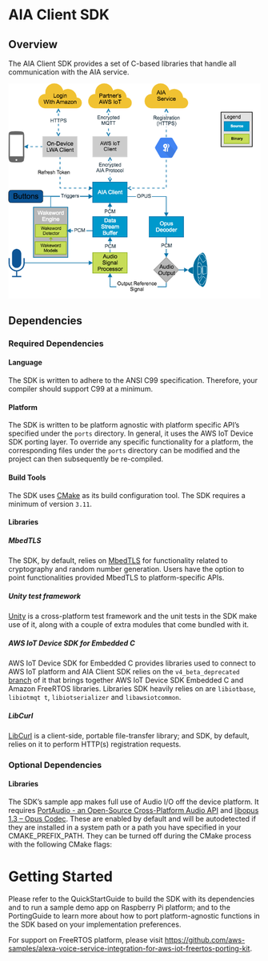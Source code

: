 # AIA Client SDK
## Overview
The AIA Client SDK provides a set of C-based libraries that handle all communication with the AIA service.

![High level block diagram](images/AIA_Client_SDK_User_Diagram.png)

## Dependencies
### Required Dependencies
#### Language
 The SDK is written to adhere to the ANSI C99 specification. Therefore, your compiler should support C99 at a minimum.

#### Platform
The SDK is written to be platform agnostic with platform specific API’s specified under the `ports` directory. In general, it uses the AWS IoT Device SDK porting layer. To override any specific functionality for a platform, the corresponding files under the `ports` directory can be modified and the project can then subsequently be re-compiled.

#### Build Tools
The SDK uses [CMake](https://cmake.org/) as its build configuration tool. The SDK requires a minimum of version `3.11`.

#### Libraries
##### MbedTLS
The SDK, by default, relies on [MbedTLS](https://github.com/ARMmbed/mbedtls) for functionality related to cryptography and random number generation. Users have the option to point functionalities provided MbedTLS to platform-specific APIs.

##### Unity test framework
[Unity](https://github.com/ThrowTheSwitch/Unity) is a cross-platform test framework and the unit tests in the SDK make use of it, along with a couple of extra modules that come bundled with it.

##### AWS IoT Device SDK for Embedded C
AWS IoT Device SDK for Embedded C provides libraries used to connect to AWS IoT platform and AIA Client SDK relies on the `v4_beta_deprecated` [branch](https://github.com/aws/aws-iot-device-sdk-embedded-C/tree/v4_beta_deprecated) of it that brings together AWS IoT Device SDK Embedded C and Amazon FreeRTOS libraries. Libraries SDK heavily relies on are `libiotbase`, `libiotmqt
t`, `libiotserializer` and `libawsiotcommon`.

##### LibCurl
[LibCurl](https://curl.haxx.se/libcurl/) is a client-side, portable file-transfer library; and SDK, by default, relies on it to perform HTTP(s) registration requests.

### Optional Dependencies
#### Libraries
The SDK’s sample app makes full use of Audio I/O off the device platform. It requires [PortAudio - an Open-Source Cross-Platform Audio API](http://www.portaudio.com/) and [libopus 1.3 – Opus Codec](http://opus-codec.org/release/stable/2018/10/18/libopus-1_3.html).  These are enabled by default and will be autodetected if they are installed in a system path or a path you have specified in your CMAKE_PREFIX_PATH.  They can be turned off during the CMake process with the following CMake flags:

# Getting Started
Please refer to the QuickStartGuide to build the SDK with its dependencies and to run a sample demo app on Raspberry Pi platform; and to the PortingGuide to learn more about how to port platform-agnostic functions in the SDK based on your implementation preferences.

For support on FreeRTOS platform, please visit https://github.com/aws-samples/alexa-voice-service-integration-for-aws-iot-freertos-porting-kit.
